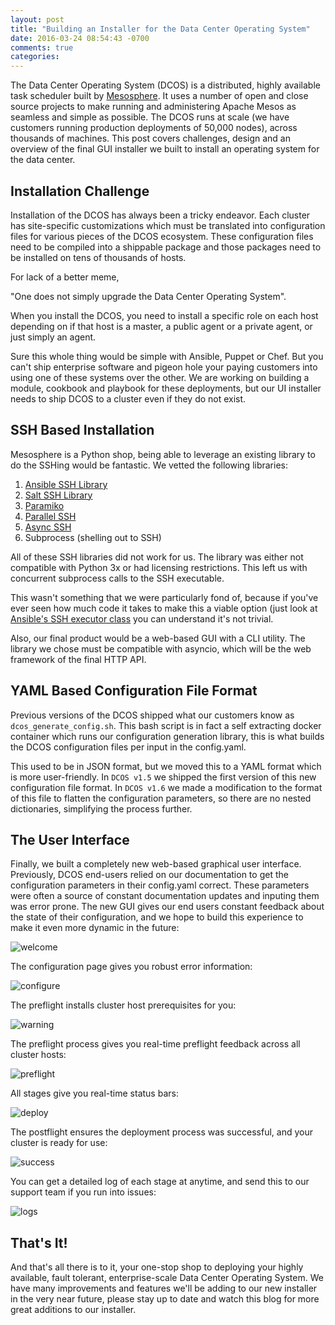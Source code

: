 ```yaml
---
layout: post
title: "Building an Installer for the Data Center Operating System" 
date: 2016-03-24 08:54:43 -0700
comments: true
categories: 
---
```

The Data Center Operating System (DCOS) is a distributed, highly available task scheduler built by [Mesosphere](http://mesosphere.io). It uses a number of open and close source projects to make running and administering Apache Mesos as seamless and simple as possible. The DCOS runs at scale (we have customers running production deployments of 50,000 nodes), across thousands of machines. This post covers challenges, design and an overview of the final GUI installer we built to install an operating system for the data center.  
<!--more-->
## Installation Challenge
Installation of the DCOS has always been a tricky endeavor. Each cluster has site-specific customizations which must be translated into configuration files for various pieces of the DCOS ecosystem. These configuration files need to be compiled into a shippable package and those packages need to be installed on tens of thousands of hosts.

For lack of a better meme,

  "One does not simply upgrade the Data Center Operating System".

When you install the DCOS, you need to install a specific role on each host depending on if that host is a master, a public agent or a private agent, or just simply an agent.

Sure this whole thing would be simple with Ansible, Puppet or Chef. But you can't ship enterprise software and pigeon hole your paying customers into using one of these systems over the other. We are working on building a module, cookbook and playbook for these deployments, but our UI installer needs to ship DCOS to a cluster even if they do not exist.  

## SSH Based Installation
Mesosphere is a Python shop, being able to leverage an existing library to do the SSHing would be fantastic. We vetted the following libraries:

1. [Ansible SSH Library](https://github.com/ansible/ansible)
2. [Salt SSH Library](https://docs.saltstack.com/en/latest/topics/ssh/)
3. [Paramiko](http://www.paramiko.org/)
4. [Parallel SSH](https://pypi.python.org/pypi/parallel-ssh)
5. [Async SSH](http://asyncssh.readthedocs.org/en/latest/)
6. Subprocess (shelling out to SSH)

All of these SSH libraries did not work for us. The library was either not compatible with Python 3x or had licensing restrictions. This left us with concurrent subprocess calls to the SSH executable.

 This wasn't something that we were particularly fond of, because if you've ever seen how much code it takes to make this a viable option (just look at [Ansible's SSH executor class](https://github.com/ansible/ansible/blob/stable-2.0.0.1/lib/ansible/executor/task_executor.py#L49) you can understand it's not trivial.

Also, our final product would be a web-based GUI with a CLI utility. The library we chose must be compatible with asyncio, which will be the web framework of the final HTTP API.

## YAML Based Configuration File Format
Previous versions of the DCOS shipped what our customers know as `dcos_generate_config.sh`. This bash script is in fact a self extracting docker container which runs our configuration generation library, this is what builds the DCOS configuration files per input in the config.yaml.

This used to be in JSON format, but we moved this to a YAML format which is more user-friendly. In `DCOS v1.5` we shipped the first version of this new configuration file format. In `DCOS v1.6` we made a modification to the format of this file to flatten the configuration parameters, so there are no nested dictionaries, simplifying the process further.

## The User Interface
Finally, we built a completely new web-based graphical user interface. Previously, DCOS end-users relied on our documentation to get the configuration parameters in their config.yaml correct. These parameters were often a source of constant documentation updates and inputing them was error prone. The new GUI gives our end users constant feedback about the state of their configuration, and we hope to build this experience to make it even more dynamic in the future:

![welcome](https://dl.dropboxusercontent.com/u/77193293/Installer%20Screens/Welcome%20%28New%20User%29%401x.png)

The configuration page gives you robust error information:

![configure](https://dl.dropboxusercontent.com/u/77193293/Installer%20Screens/Setup%20%28Error%29%401x.png)

The preflight installs cluster host prerequisites for you:

![warning](https://dl.dropboxusercontent.com/u/77193293/Installer%20Screens/Setup%20%28Installation%20Warning%29%401x.png)

The preflight process gives you real-time preflight feedback across all cluster hosts:

![preflight](https://dl.dropboxusercontent.com/u/77193293/Installer%20Screens/Pre-Flight%20%28Error%29%401x.png)

All stages give you real-time status bars:

![deploy](https://dl.dropboxusercontent.com/u/77193293/Installer%20Screens/Deploy%20%28Partial%20Complete%29%401x.png)

The postflight ensures the deployment process was successful, and your cluster is ready for use:

![success](https://dl.dropboxusercontent.com/u/77193293/Installer%20Screens/Success%401x.png)

You can get a detailed log of each stage at anytime, and send this to our support team if you run into issues:

![logs](https://dl.dropboxusercontent.com/u/77193293/Installer%20Screens/Log%20Modal%20%28Error%29%401x.png)

## That's It! 
And that's all there is to it, your one-stop shop to deploying your highly available, fault tolerant, enterprise-scale Data Center Operating System. We have many improvements and features we'll be adding to our new installer in the very near future, please stay up to date and watch this blog for more great additions to our installer.  
